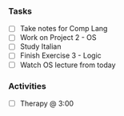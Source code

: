 ### Tasks

- [ ] Take notes for Comp Lang
- [ ] Work on Project 2 - OS
- [ ] Study Italian 
- [ ] Finish Exercise 3 - Logic
- [ ] Watch OS lecture from today

### Activities 

- [ ] Therapy @ 3:00